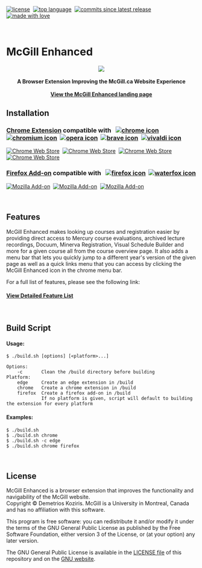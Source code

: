 [![license](https://img.shields.io/github/license/demetrios-koziris/mcgillenhanced.svg?style=flat-square)](https://github.com/demetrios-koziris/McGillEnhanced/blob/master/LICENSE.txt)&nbsp;
[![top language](https://img.shields.io/github/languages/top/demetrios-koziris/McGillEnhanced.svg?style=flat-square)](https://github.com/demetrios-koziris/McGillEnhanced)&nbsp;
[![commits since latest release](https://img.shields.io/github/commits-since/demetrios-koziris/McGillEnhanced/latest.svg?style=flat-square)](https://github.com/demetrios-koziris/McGillEnhanced/releases)&nbsp;
[![made with love](https://img.shields.io/badge/made%20with-%E2%9D%A4-brightgreen.svg?style=flat-square&color=ED1B2F)](https://github.com/demetrios-koziris)


<br>

# McGill Enhanced

<h4 align="center">
  <img src="https://raw.githubusercontent.com/demetrios-koziris/McGillEnhanced/master/src/icons/mcgill-128.png">
  <br><br>
  A Browser Extension Improving the McGill.ca Website Experience
  <br><br>
  <a href="http://demetrios-koziris.github.io/McGillEnhanced">View the McGill Enhanced landing page</a>
</h4>


## Installation

### [Chrome Extension](https://chrome.google.com/webstore/detail/mcgill-enhanced/jlacaimkacnkhlcgapgakpklnibgfkde?hl=en) compatible with &nbsp;&nbsp;[![chrome icon](https://raw.githubusercontent.com/alrra/browser-logos/master/src/chrome/chrome_24x24.png)](https://www.google.com/chrome/)&nbsp;&nbsp;[![chromium icon](https://raw.githubusercontent.com/alrra/browser-logos/master/src/chromium/chromium_24x24.png)](https://download-chromium.appspot.com/)&nbsp;&nbsp;[![opera icon](https://raw.githubusercontent.com/alrra/browser-logos/master/src/opera/opera_24x24.png)](https://www.opera.com/)&nbsp;&nbsp;[![brave icon](https://raw.githubusercontent.com/alrra/browser-logos/master/src/brave/brave_24x24.png)](https://brave.com/)&nbsp;&nbsp;[![vivaldi icon](https://raw.githubusercontent.com/alrra/browser-logos/master/src/vivaldi/vivaldi_24x24.png)](https://vivaldi.com/)

[![Chrome Web Store](https://img.shields.io/chrome-web-store/v/jlacaimkacnkhlcgapgakpklnibgfkde.svg?style=flat-square&logo=google-chrome&logoColor=white)](https://chrome.google.com/webstore/detail/mcgill-enhanced/jlacaimkacnkhlcgapgakpklnibgfkde?hl=en)&nbsp;
[![Chrome Web Store](https://img.shields.io/chrome-web-store/users/jlacaimkacnkhlcgapgakpklnibgfkde.svg?style=flat-square&logo=&logoColor=white&label=total%20weekly%20users)](https://chrome.google.com/webstore/detail/mcgill-enhanced/jlacaimkacnkhlcgapgakpklnibgfkde?hl=en)&nbsp;
[![Chrome Web Store](https://img.shields.io/chrome-web-store/stars/jlacaimkacnkhlcgapgakpklnibgfkde.svg?style=flat-square&logo=&logoColor=white)](https://chrome.google.com/webstore/detail/mcgill-enhanced/jlacaimkacnkhlcgapgakpklnibgfkde/reviews?hl=en/reviews)&nbsp;
[![Chrome Web Store](https://img.shields.io/chrome-web-store/rating-count/jlacaimkacnkhlcgapgakpklnibgfkde.svg?style=flat-square&logo=&logoColor=white&label=%23%20of%20ratings)](https://chrome.google.com/webstore/detail/mcgill-enhanced/jlacaimkacnkhlcgapgakpklnibgfkde/reviews?hl=en)

### [Firefox Add-on](https://addons.mozilla.org/en-US/firefox/addon/mcgillenhanced/) compatible with &nbsp;&nbsp;[![firefox icon](https://raw.githubusercontent.com/alrra/browser-logos/master/src/firefox/firefox_24x24.png)](https://www.mozilla.org/en-US/firefox/new/?v=b)&nbsp;&nbsp;[![waterfox icon](https://raw.githubusercontent.com/alrra/browser-logos/master/src/waterfox/waterfox_24x24.png)](https://www.waterfoxproject.org/en-US/)
 
[![Mozilla Add-on](https://img.shields.io/amo/v/mcgillenhanced.svg?style=flat-square&logo=mozilla-firefox&logoColor=white)](https://addons.mozilla.org/en-US/firefox/addon/mcgillenhanced/)&nbsp;
[![Mozilla Add-on](https://img.shields.io/amo/users/mcgillenhanced.svg?style=flat-square&logo=&logoColor=white&label=average%20daily%20users)](https://addons.mozilla.org/en-US/firefox/addon/mcgillenhanced/)&nbsp;
[![Mozilla Add-on](https://img.shields.io/amo/stars/mcgillenhanced.svg?style=flat-square&logo=&logoColor=white&label=rating)](https://addons.mozilla.org/en-US/firefox/addon/mcgillenhanced/reviews/)


<br>

## Features

McGill Enhanced makes looking up courses and registration easier by providing direct access to Mercury course evaluations, archived lecture recordings, Docuum, Minerva Registration, Visual Schedule Builder and more for a given course all from the course overview page. It also adds a menu bar that lets you quickly jump to a different year's version of the given page as well as a quick links menu that you can access by clicking the McGill Enhanced icon in the chrome menu bar. 

For a full list of features, please see the following link:
#### [View Detailed Feature List](http://demetrios-koziris.github.io/McGillEnhanced/features)


<br>

## Build Script

#### Usage:  
```
$ ./build.sh [options] [<platform>...]
```
```
Options:
    -c       Clean the /build directory before building  
Platform:
    edge     Create an edge extension in /build  
    chrome   Create a chrome extension in /build  
    firefox  Create a firefox add-on in /build 
             If no platform is given, script will default to building the extension for every platform
```
#### Examples:
```
$ ./build.sh
$ ./build.sh chrome  
$ ./build.sh -c edge  
$ ./build.sh chrome firefox  
```


<br>

## License

McGill Enhanced is a browser extension that improves the functionality and navigability of the McGill website.  
Copyright © Demetrios Koziris. McGill is a University in Montreal, Canada and has no affiliation with this software.

This program is free software: you can redistribute it and/or modify it under the terms of the GNU General Public License 
as published by the Free Software Foundation, either version 3 of the License, or (at your option) any later version.

The GNU General Public License is available in the [LICENSE file](https://github.com/demetrios-koziris/McGillEnhanced/blob/master/LICENSE.txt) of this repository and on the [GNU website](https://www.gnu.org/licenses/gpl-3.0.html).

